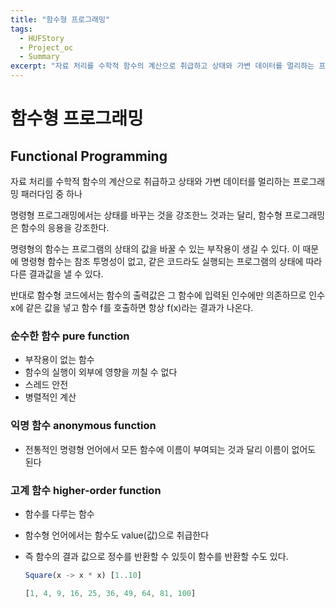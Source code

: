 ```yaml
---
title: "함수형 프로그래밍"
tags:
  - HUFStory
  - Project_oc
  - Summary
excerpt: "자료 처리를 수학적 함수의 계산으로 취급하고 상태와 가변 데이터를 멀리하는 프로그래밍 패러다임 중 하나"
---
```


# 함수형 프로그래밍

## Functional Programming

자료 처리를 수학적 함수의 계산으로 취급하고 상태와 가변 데이터를 멀리하는 프로그래밍 패러다임 중 하나

명령형 프로그래밍에서는 상태를 바꾸는 것을 강조한느 것과는 달리, 함수형 프로그래밍은 함수의 응용을 강조한다.

명령형의 함수는 프로그램의 상태의 값을 바꿀 수 있는 부작용이 생길 수 있다. 이 때문에 명령형 함수는 참조 투명성이 없고, 같은 코드라도 실행되는 프로그램의 상태에 따라 다른 결과값을 낼 수 있다.

반대로 함수형 코드에서는 함수의 출력값은 그 함수에 입력된 인수에만 의존하므로 인수 x에 같은 값을 넣고 함수 f를 호출하면 항상 f(x)라는 결과가 나온다.

### 순수한 함수 pure function

- 부작용이 없는 함수
- 함수의 실행이 외부에 영향을 끼칠 수 없다
- 스레드 안전
- 병렬적인 계산

### 익명 함수 anonymous function

- 전통적인 명령형 언어에서 모든 함수에 이름이 부여되는 것과 달리 이름이 없어도 된다

### 고계 함수 higher-order function

- 함수를 다루는 함수

- 함수형 언어에서는 함수도 value(값)으로 취급한다

- 즉 함수의 결과 값으로 정수를 반환할 수 있듯이 함수를 반환할 수도 있다.

  ```javascript
  Square(x -> x * x) [1..10]
  ```

  ```javascript
  [1, 4, 9, 16, 25, 36, 49, 64, 81, 100]
  ```

  
